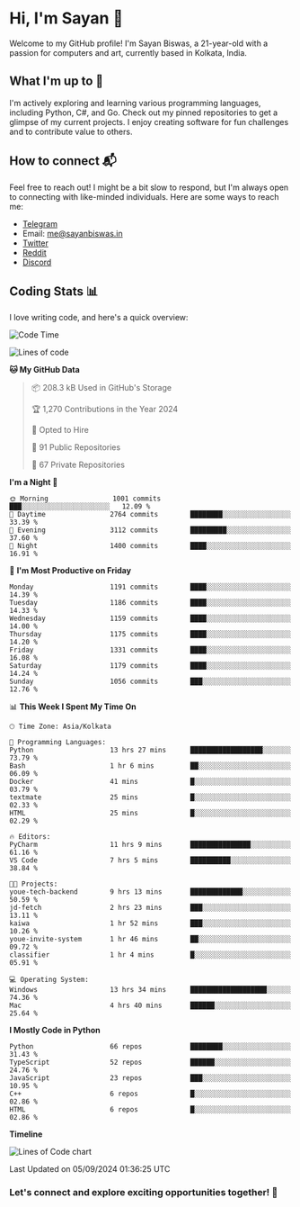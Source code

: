 # Hi, I'm Sayan 👋

Welcome to my GitHub profile! I'm Sayan Biswas, a 21-year-old with a passion for computers and art, currently based in Kolkata, India.

## What I'm up to 🚀

I'm actively exploring and learning various programming languages, including Python, C#, and Go. Check out my pinned repositories to get a glimpse of my current projects. I enjoy creating software for fun challenges and to contribute value to others.

## How to connect 📬

Feel free to reach out! I might be a bit slow to respond, but I'm always open to connecting with like-minded individuals. Here are some ways to reach me:

- [Telegram](https://t.me/dank_as_fuck)
- Email: [me@sayanbiswas.in](mailto:me@sayanbiswas.in)
- [Twitter](https://twitter.com/TheDankDel)
- [Reddit](https://www.reddit.com/user/dank_as_fuck_/)
- [Discord](https://discordapp.com/users/506536929152466945)

## Coding Stats 📊

I love writing code, and here's a quick overview:

<!--START_SECTION:waka-->
![Code Time](http://img.shields.io/badge/Code%20Time-1%2C714%20hrs%2034%20mins-blue)

![Lines of code](https://img.shields.io/badge/From%20Hello%20World%20I%27ve%20Written-5.9%20million%20lines%20of%20code-blue)

**🐱 My GitHub Data** 

> 📦 208.3 kB Used in GitHub's Storage 
 > 
> 🏆 1,270 Contributions in the Year 2024
 > 
> 💼 Opted to Hire
 > 
> 📜 91 Public Repositories 
 > 
> 🔑 67 Private Repositories 
 > 
**I'm a Night 🦉** 

```text
🌞 Morning                1001 commits        ███░░░░░░░░░░░░░░░░░░░░░░   12.09 % 
🌆 Daytime                2764 commits        ████████░░░░░░░░░░░░░░░░░   33.39 % 
🌃 Evening                3112 commits        █████████░░░░░░░░░░░░░░░░   37.60 % 
🌙 Night                  1400 commits        ████░░░░░░░░░░░░░░░░░░░░░   16.91 % 
```
📅 **I'm Most Productive on Friday** 

```text
Monday                   1191 commits        ████░░░░░░░░░░░░░░░░░░░░░   14.39 % 
Tuesday                  1186 commits        ████░░░░░░░░░░░░░░░░░░░░░   14.33 % 
Wednesday                1159 commits        ████░░░░░░░░░░░░░░░░░░░░░   14.00 % 
Thursday                 1175 commits        ████░░░░░░░░░░░░░░░░░░░░░   14.20 % 
Friday                   1331 commits        ████░░░░░░░░░░░░░░░░░░░░░   16.08 % 
Saturday                 1179 commits        ████░░░░░░░░░░░░░░░░░░░░░   14.24 % 
Sunday                   1056 commits        ███░░░░░░░░░░░░░░░░░░░░░░   12.76 % 
```


📊 **This Week I Spent My Time On** 

```text
🕑︎ Time Zone: Asia/Kolkata

💬 Programming Languages: 
Python                   13 hrs 27 mins      ██████████████████░░░░░░░   73.79 % 
Bash                     1 hr 6 mins         ██░░░░░░░░░░░░░░░░░░░░░░░   06.09 % 
Docker                   41 mins             █░░░░░░░░░░░░░░░░░░░░░░░░   03.79 % 
textmate                 25 mins             █░░░░░░░░░░░░░░░░░░░░░░░░   02.33 % 
HTML                     25 mins             █░░░░░░░░░░░░░░░░░░░░░░░░   02.29 % 

🔥 Editors: 
PyCharm                  11 hrs 9 mins       ███████████████░░░░░░░░░░   61.16 % 
VS Code                  7 hrs 5 mins        ██████████░░░░░░░░░░░░░░░   38.84 % 

🐱‍💻 Projects: 
youe-tech-backend        9 hrs 13 mins       █████████████░░░░░░░░░░░░   50.59 % 
jd-fetch                 2 hrs 23 mins       ███░░░░░░░░░░░░░░░░░░░░░░   13.11 % 
kaiwa                    1 hr 52 mins        ███░░░░░░░░░░░░░░░░░░░░░░   10.26 % 
youe-invite-system       1 hr 46 mins        ██░░░░░░░░░░░░░░░░░░░░░░░   09.72 % 
classifier               1 hr 4 mins         █░░░░░░░░░░░░░░░░░░░░░░░░   05.91 % 

💻 Operating System: 
Windows                  13 hrs 34 mins      ███████████████████░░░░░░   74.36 % 
Mac                      4 hrs 40 mins       ██████░░░░░░░░░░░░░░░░░░░   25.64 % 
```

**I Mostly Code in Python** 

```text
Python                   66 repos            ████████░░░░░░░░░░░░░░░░░   31.43 % 
TypeScript               52 repos            ██████░░░░░░░░░░░░░░░░░░░   24.76 % 
JavaScript               23 repos            ███░░░░░░░░░░░░░░░░░░░░░░   10.95 % 
C++                      6 repos             █░░░░░░░░░░░░░░░░░░░░░░░░   02.86 % 
HTML                     6 repos             █░░░░░░░░░░░░░░░░░░░░░░░░   02.86 % 
```



**Timeline**

![Lines of Code chart](https://raw.githubusercontent.com/Dank-del/Dank-del/main/assets/bar_graph.png)


 Last Updated on 05/09/2024 01:36:25 UTC
<!--END_SECTION:waka-->

### Let's connect and explore exciting opportunities together! 🚀
